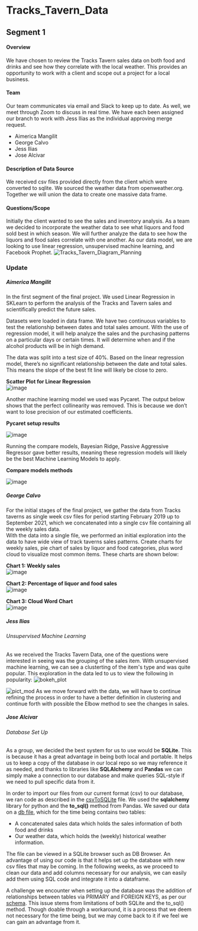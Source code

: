 # Tracks_Tavern_Data

## Segment 1
#### Overview
We have chosen to review the Tracks Tavern sales data on both food and drinks and see how they correlate with the local weather. This provides an opportunity to work with a client and scope out a project for a local business.

#### Team
Our team communicates via email and Slack to keep up to date. As well, we meet through Zoom to discuss in real time. We have each been assigned our branch to work with Jess Ilias as the individual approving merge request.
- Aimerica Mangilit
- George Calvo
- Jess Ilias
- Jose Alcivar

#### Description of Data Source
We received csv files provided directly from the client which were converted to sqlite. We sourced the weather data from openweather.org. Together we will union the data to create one massive data frame.
#### Questions/Scope
Initially the client wanted to see the sales and inventory analysis. As a team we decided to incorporate the weather data to see what liquors and food sold best in which season. We will further analyze the data to see how the liquors and food sales correlate with one another. As our data model, we are looking to use linear regression, unsupervised machine learning, and Facebook Prophet. 
![Tracks_Tavern_Diagram_Planning](https://user-images.githubusercontent.com/82242081/135001252-b133bcc2-9ec4-41a1-9e37-b50111f4eab9.jpeg)
### Update
##### Aimerica Mangilit

In the first segment of the final project. We used Linear Regression in SKLearn to perform the analysis of the Tracks and Tavern sales and scientifically predict the future sales.

Datasets were loaded in data frame. We have two continuous variables to test the relationship between dates and total sales amount. With the use of regression model, it will help analyze the sales and the purchasing patterns on a particular days or certain times.  It will determine when and if the alcohol products will be in high demand. 

The data was split into a test size of 40%.  Based on the linear regression model, there’s no significant relationship between the date and total sales.  This means the slope of the best fit line will likely be close to zero.

**Scatter Plot for Linear Regression**   
![image](https://user-images.githubusercontent.com/83877498/135734354-71bff064-4f87-4046-81f8-21ae460f00d1.png)

Another machine learning model we used was Pycaret.  The output below shows that the perfect collinearity was removed.  This is because we don’t want to lose precision of our estimated coefficients.

**Pycaret setup results**

![image](https://user-images.githubusercontent.com/83877498/135734389-562ac0a0-1c67-4293-9446-a9cb7177d308.png)

Running the compare models, Bayesian Ridge, Passive Aggressive Regressor gave better results, meaning these regression models will likely be the best Machine Learning Models to apply.

**Compare models methods**

![image](https://user-images.githubusercontent.com/83877498/135734377-a2bbed61-4eed-4c89-b67e-672d864d7b53.png)




##### George Calvo  

For the initial stages of the final project, we gather the data from Tracks taverns as single week csv files for period starting February 2019 up to September 2021, which we concatenated into a single csv file containing all the weekly sales data.  
With the data into a single file, we performed an initial exploration into the data to have wide view of track taverns sales patterns. Create charts for weekly sales, pie chart of sales by liquor and food categories, plus word cloud to visualize most common items. These charts are shown below:  

**Chart 1: Weekly sales**   
![image](https://user-images.githubusercontent.com/82473940/135688380-21c8e85f-fa8a-41e0-97b7-9df3a85e8b46.png)

**Chart 2: Percentage of liquor and food sales**  
![image](https://user-images.githubusercontent.com/82473940/135688451-25839fa1-ef21-453d-a4eb-05a2eb426514.png)

**Chart 3: Cloud Word Chart**  
![image](https://user-images.githubusercontent.com/82473940/135688526-2f8bd792-a501-42fb-8482-905d10f25f46.png)

##### Jess Ilias
###### Unsupervised Machine Learning
As we received the Tracks Tavern Data, one of the questions were interested in seeing was the grouping of the sales item. With unsupervised machine learning, we can see a clusterting of the item's type and was quite popular. This exploration in the data led to us to view the following in popularity:
![bokeh_plot](https://user-images.githubusercontent.com/82242081/135752634-f4e69331-2f28-41ff-84e9-ee43bbb7fbf1.png)

![pict_mod](https://user-images.githubusercontent.com/82242081/135752637-b7b7df67-639b-4807-80f0-bde760b57c23.jpg)
As we move forward with the data, we will have to continue refining the process in order to have a better definition in clustering and continue forth with possible the Elbow method to see the changes in sales.
##### Jose Alcivar

###### Database Set Up

As a group, we decided the best system for us to use would be **SQLite**. This is because it has a great advantage in being both local and portable. It helps us to keep a copy of the database in our local repo so we may reference it as needed, and thanks to libraries like **SQLAlchemy** and **Pandas** we can simply make a connection to our database and make queries SQL-style if we need to pull specific data from it.

In order to import our files from our current format (csv) to our database, we ran code as described in the [csvToSQLite](csvToSQLite.ipynb) file. We used the **sqlalchemy** library for python and the **to_sql()** method from Pandas. We saved our data on a [db file](data/sales.db), which for the time being contains two tables: 

- A concatenated sales data which holds the sales information of both food and drinks 
- Our weather data, which holds the (weekly) historical weather information. 

The file can be viewed in a SQLite browser such as DB Browser. An advantage of using our code is that it helps set up the database with new csv files that may be coming. In the following weeks, as we proceed to clean our data and add columns necessary for our analysis, we can easily add them using SQL code and integrate it into a dataframe.

A challenge we encounter when setting up the database was the addition of relationships between tables via PRIMARY and FOREIGN KEYS, as per our [schema](Schema.txt). This issue stems from limitations of both SQLite and the to_sql() method. Though doable through a workaround, it is a process that we deem not necessary for the time being, but we may come back to it if we feel we can gain an advantage from it.
